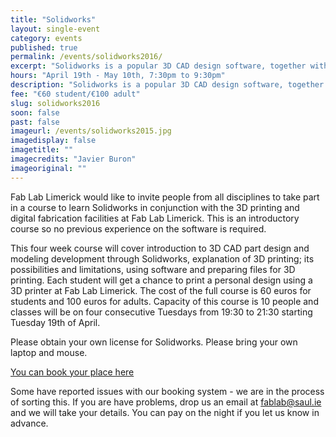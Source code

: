```yaml
---
title: "Solidworks"
layout: single-event
category: events
published: true
permalink: /events/solidworks2016/
excerpt: "Solidworks is a popular 3D CAD design software, together with 3D printing and digital fabrication, it is an excellent aid for fabricating and prototyping designs."
hours: "April 19th - May 10th, 7:30pm to 9:30pm"
description: "Solidworks is a popular 3D CAD design software, together with 3D printingand digital fabrication, it is an excellent aid for fabricating and prototyping designs."
fee: "€60 student/€100 adult"
slug: solidworks2016
soon: false
past: false
imageurl: /events/solidworks2015.jpg
imagedisplay: false
imagetitle: ""
imagecredits: "Javier Buron"
imageoriginal: ""
---
```



Fab Lab Limerick would like to invite people from all disciplines to take part in a course to learn Solidworks in conjunction with the 3D printing and digital fabrication facilities at Fab Lab Limerick. This is an introductory course so no previous experience on the software is required.

This four week course will cover introduction to 3D CAD part design and modeling development through Solidworks, explanation of 3D printing; its possibilities and limitations, using software and preparing files for 3D printing. Each student will get a chance to print a personal design using a 3D printer at Fab Lab Limerick. The cost of the full course is 60 euros for students and 100 euros for adults. Capacity of this course is 10 people and classes will be on four consecutive Tuesdays from 19:30 to ­21:30 starting Tuesday 19th of April.

Please obtain your own license for Solidworks. Please bring your own laptop and mouse.

[You can book your place here](http://fablablimerick.ticketleap.com/solidworks-course-2016/)

Some have reported issues with our booking system - we are in the process of sorting this. If you are have problems, drop us an email at [fablab@saul.ie](mailto:fablab@saul.ie) and we will take your details. You can pay on the night if you let us know in advance.
